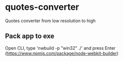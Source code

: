 # quotes-converter
Quotes converter from low resolution to high

## Pack app to exe
Open CLI, type 'nwbuild -p "win32" ./' and press Enter
(https://www.npmjs.com/package/node-webkit-builder)
